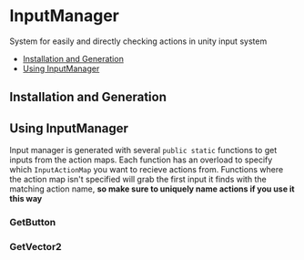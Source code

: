 # InputManager
System for easily and directly checking actions in unity input system
* [Installation and Generation](#installation-and-generation)
* [Using InputManager](#using-inputmanager)

## Installation and Generation

## Using InputManager
Input manager is generated with several `public static` functions to get inputs from the action maps. Each function has an overload to specify which `InputActionMap` you want to recieve actions from. Functions where the action map isn't specified will grab the first input it finds with the matching action name, **so make sure to uniquely name actions if you use it this way**
### GetButton
### GetVector2

